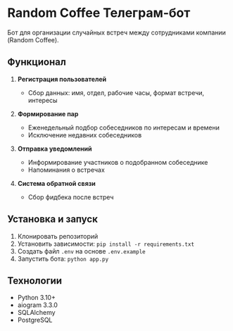 # Random Coffee Телеграм-бот

Бот для организации случайных встреч между сотрудниками компании (Random Coffee).

## Функционал

1. **Регистрация пользователей**
   - Сбор данных: имя, отдел, рабочие часы, формат встречи, интересы

2. **Формирование пар**
   - Еженедельный подбор собеседников по интересам и времени
   - Исключение недавних собеседников

3. **Отправка уведомлений**
   - Информирование участников о подобранном собеседнике
   - Напоминания о встречах

4. **Система обратной связи**
   - Сбор фидбека после встреч

## Установка и запуск

1. Клонировать репозиторий
2. Установить зависимости: `pip install -r requirements.txt` 
3. Создать файл `.env` на основе `.env.example`
4. Запустить бота: `python app.py`

## Технологии

- Python 3.10+
- aiogram 3.3.0
- SQLAlchemy
- PostgreSQL 